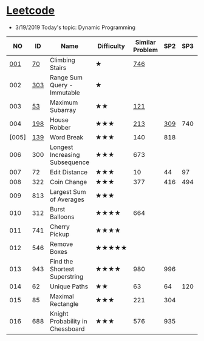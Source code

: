 # [Leetcode](https://leetcode.com/problemset/all/) 
* 3/19/2019 Today's topic: Dynamic Programming

 NO |ID | Name | Difficulty | Similar Problem | SP2| SP3| SP4 | SP5 | SP6| SP7| Remark1 
--- | --- | --- | --- | --- |--- |--- |--- |--- |--- |--- |--- 
[001](https://github.com/xliu117/Leetcode/tree/master/DP/001)|[70](https://leetcode.com/problems/climbing-stairs/) | Climbing Stairs |★ | [746](https://leetcode.com/problems/min-cost-climbing-stairs/) |  |   |   |   |    |   | 
002|[303](https://leetcode.com/problems/range-sum-query-immutable/)| Range Sum Query - Immutable | ★ |   |   |   |    |   |    |    
003|[53](https://leetcode.com/problems/maximum-subarray/) | Maximum Subarray | ★★ | [121](https://leetcode.com/problems/best-time-to-buy-and-sell-stock/) |   |   |   |   |    |   |    | 
004|[198](https://leetcode.com/problems/house-robber/) | House Robber | ★★★ | [213](https://leetcode.com/problems/house-robber-ii/) | [309](https://leetcode.com/problems/best-time-to-buy-and-sell-stock-with-cooldown/) | 740 | 790 | 801 |    |   |  
[005]| [139](https://leetcode.com/problems/word-break/) |	Word Break	|★★★	|140|	818| | | | | |						
006|300 |	Longest Increasing Subsequence	|★★★	|673| | | | | | |							
007|72	|Edit Distance	|★★★|	10|	44	|97|	115|	583|	712|	|
008|322|	Coin Change|	★★★	|377|	416	|494|	|	|	|	|	
009|813|	Largest Sum of Averages	|★★★| | | | | | | |						
010|312|	Burst Balloons	|★★★★|	664 | ||||||	 				
011|741|	Cherry Pickup	|★★★★|	|||||||							
012|546|	Remove Boxes	|★★★★★	||||||||							
013|943|	Find the Shortest Superstring	|★★★★	|980|	996||||||			
014|62|	Unique Paths	|★★|	63|	64|	120|	174|	931|||		
015|85|	Maximal Rectangle	|★★★	|221	|304||||||						
016|688|	Knight Probability in Chessboard	|★★★	|576|	935||||||						
